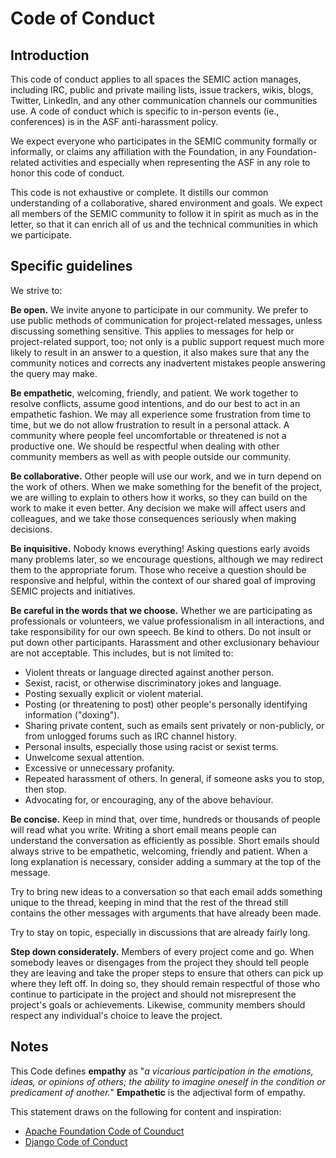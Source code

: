# Code of Conduct 

## Introduction

This code of conduct applies to all spaces the SEMIC action manages, including IRC, public and private mailing lists, issue trackers, wikis, blogs, Twitter, LinkedIn, and any other communication channels our communities use. A code of conduct which is specific to in-person events (ie., conferences) is in the ASF anti-harassment policy.

We expect everyone who participates in the SEMIC community formally or informally, or claims any affiliation with the Foundation, in any Foundation-related activities and especially when representing the ASF in any role to honor this code of conduct.

This code is not exhaustive or complete. It distills our common understanding of a collaborative, shared environment and goals. We expect all members of the SEMIC community to follow it in spirit as much as in the letter, so that it can enrich all of us and the technical communities in which we participate.

## Specific guidelines

We strive to:

**Be open.** We invite anyone to participate in our community. We prefer to use public methods of communication for project-related messages, unless discussing something sensitive. This applies to messages for help or project-related support, too; not only is a public support request much more likely to result in an answer to a question, it also makes sure that any the community notices and corrects any inadvertent mistakes people answering the query may make.

**Be empathetic**, welcoming, friendly, and patient. We work together to resolve conflicts, assume good intentions, and do our best to act in an empathetic fashion. We may all experience some frustration from time to time, but we do not allow frustration to result in a personal attack. A community where people feel uncomfortable or threatened is not a productive one. We should be respectful when dealing with other community members as well as with people outside our community.

**Be collaborative.** Other people will use our work, and we in turn depend on the work of others. When we make something for the benefit of the project, we are willing to explain to others how it works, so they can build on the work to make it even better. Any decision we make will affect users and colleagues, and we take those consequences seriously when making decisions.

**Be inquisitive.** Nobody knows everything! Asking questions early avoids many problems later, so we encourage questions, although we may redirect them to the appropriate forum. Those who receive a question should be responsive and helpful, within the context of our shared goal of improving SEMIC projects and initiatives.

**Be careful in the words that we choose.** Whether we are participating as professionals or volunteers, we value professionalism in all interactions, and take responsibility for our own speech. Be kind to others. Do not insult or put down other participants. Harassment and other exclusionary behaviour are not acceptable. This includes, but is not limited to:

* Violent threats or language directed against another person.
* Sexist, racist, or otherwise discriminatory jokes and language.
* Posting sexually explicit or violent material.
* Posting (or threatening to post) other people's personally identifying information ("doxing").
* Sharing private content, such as emails sent privately or non-publicly, or from unlogged forums such as IRC channel history.
* Personal insults, especially those using racist or sexist terms.
* Unwelcome sexual attention.
* Excessive or unnecessary profanity.
* Repeated harassment of others. In general, if someone asks you to stop, then stop.
* Advocating for, or encouraging, any of the above behaviour.

**Be concise.** Keep in mind that, over time, hundreds or thousands of people will read what you write. Writing a short email means people can understand the conversation as efficiently as possible. Short emails should always strive to be empathetic, welcoming, friendly and patient. When a long explanation is necessary, consider adding a summary at the top of the message.

Try to bring new ideas to a conversation so that each email adds something unique to the thread, keeping in mind that the rest of the thread still contains the other messages with arguments that have already been made.

Try to stay on topic, especially in discussions that are already fairly long.

**Step down considerately.** Members of every project come and go. When somebody leaves or disengages from the project they should tell people they are leaving and take the proper steps to ensure that others can pick up where they left off. In doing so, they should remain respectful of those who continue to participate in the project and should not misrepresent the project's goals or achievements. Likewise, community members should respect any individual's choice to leave the project.


## Notes
This Code defines **empathy** as "_a vicarious participation in the emotions, ideas, or opinions of others; the ability to imagine oneself in the condition or predicament of another._" **Empathetic** is the adjectival form of empathy.

This statement draws on the following for content and inspiration:

* [Apache Foundation Code of Counduct](https://www.apache.org/foundation/policies/conduct.html)
* [Django Code of Conduct](https://www.djangoproject.com/conduct/)
